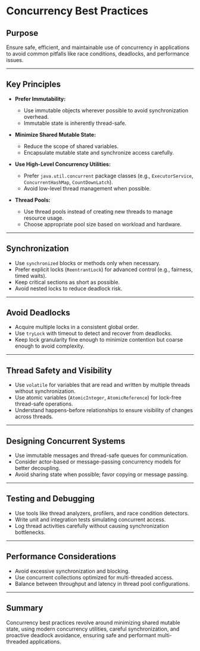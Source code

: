 # Concurrency Best Practices

## Purpose

Ensure safe, efficient, and maintainable use of concurrency in applications to avoid common pitfalls like race conditions, deadlocks, and performance issues.

---

## Key Principles

- **Prefer Immutability:**
  - Use immutable objects wherever possible to avoid synchronization overhead.
  - Immutable state is inherently thread-safe.

- **Minimize Shared Mutable State:**
  - Reduce the scope of shared variables.
  - Encapsulate mutable state and synchronize access carefully.

- **Use High-Level Concurrency Utilities:**
  - Prefer `java.util.concurrent` package classes (e.g., `ExecutorService`, `ConcurrentHashMap`, `CountDownLatch`).
  - Avoid low-level thread management when possible.

- **Thread Pools:**
  - Use thread pools instead of creating new threads to manage resource usage.
  - Choose appropriate pool size based on workload and hardware.

---

## Synchronization

- Use `synchronized` blocks or methods only when necessary.
- Prefer explicit locks (`ReentrantLock`) for advanced control (e.g., fairness, timed waits).
- Keep critical sections as short as possible.
- Avoid nested locks to reduce deadlock risk.

---

## Avoid Deadlocks

- Acquire multiple locks in a consistent global order.
- Use `tryLock` with timeout to detect and recover from deadlocks.
- Keep lock granularity fine enough to minimize contention but coarse enough to avoid complexity.

---

## Thread Safety and Visibility

- Use `volatile` for variables that are read and written by multiple threads without synchronization.
- Use atomic variables (`AtomicInteger`, `AtomicReference`) for lock-free thread-safe operations.
- Understand happens-before relationships to ensure visibility of changes across threads.

---

## Designing Concurrent Systems

- Use immutable messages and thread-safe queues for communication.
- Consider actor-based or message-passing concurrency models for better decoupling.
- Avoid sharing state when possible; favor copying or message passing.

---

## Testing and Debugging

- Use tools like thread analyzers, profilers, and race condition detectors.
- Write unit and integration tests simulating concurrent access.
- Log thread activities carefully without causing synchronization bottlenecks.

---

## Performance Considerations

- Avoid excessive synchronization and blocking.
- Use concurrent collections optimized for multi-threaded access.
- Balance between throughput and latency in thread pool configurations.

---

## Summary

Concurrency best practices revolve around minimizing shared mutable state, using modern concurrency utilities, careful synchronization, and proactive deadlock avoidance, ensuring safe and performant multi-threaded applications.
